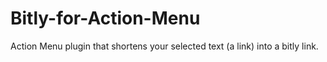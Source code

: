 Bitly-for-Action-Menu
=====================

Action Menu plugin that shortens your selected text (a link) into a bitly link.
